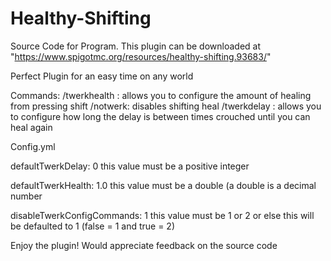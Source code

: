 # Healthy-Shifting
Source Code for Program. 
This plugin can be downloaded at "https://www.spigotmc.org/resources/healthy-shifting.93683/"


Perfect Plugin for an easy time on any world

Commands:
/twerkhealth <heal value>: allows you to configure the amount of healing from pressing shift
/notwerk: disables shifting heal
/twerkdelay <milliseconds>: allows you to configure how long the delay is between times crouched until you can heal again

Config.yml
  
defaultTwerkDelay: 0
this value must be a positive integer

defaultTwerkHealth: 1.0
this value must be a double (a double is a decimal number

disableTwerkConfigCommands: 1
this value must be 1 or 2 or else this will be defaulted to 1 (false = 1 and true = 2)

Enjoy the plugin! Would appreciate feedback on the source code
